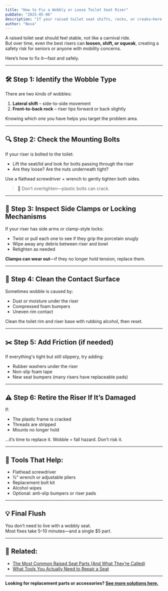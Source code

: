 ```yaml
---
title: "How to Fix a Wobbly or Loose Toilet Seat Riser"
pubDate: "2025-05-06"
description: "If your raised toilet seat shifts, rocks, or creaks—here’s exactly how to tighten it up and stay safe without damaging your toilet."
author: "Nova"
---
```


A raised toilet seat should feel stable, not like a carnival ride.  
But over time, even the best risers can **loosen, shift, or squeak**, creating a safety risk for seniors or anyone with mobility concerns.

Here’s how to fix it—fast and safely.

---

## 🛠 Step 1: Identify the Wobble Type

There are two kinds of wobbles:
1. **Lateral shift** – side-to-side movement  
2. **Front-to-back rock** – riser tips forward or back slightly

Knowing which one you have helps you target the problem area.

---

## 🔍 Step 2: Check the Mounting Bolts

If your riser is bolted to the toilet:
- Lift the seat/lid and look for bolts passing through the riser  
- Are they loose? Are the nuts underneath tight?

Use a flathead screwdriver + wrench to gently tighten both sides.

> 🧠 Don’t overtighten—plastic bolts can crack.

---

## 🧲 Step 3: Inspect Side Clamps or Locking Mechanisms

If your riser has side arms or clamp-style locks:
- Twist or pull each one to see if they grip the porcelain snugly  
- Wipe away any debris between riser and bowl  
- Retighten as needed

**Clamps can wear out**—if they no longer hold tension, replace them.

---

## 🧼 Step 4: Clean the Contact Surface

Sometimes wobble is caused by:
- Dust or moisture under the riser  
- Compressed foam bumpers  
- Uneven rim contact

Clean the toilet rim and riser base with rubbing alcohol, then reset.

---

## ✂️ Step 5: Add Friction (if needed)

If everything's tight but still slippery, try adding:
- Rubber washers under the riser  
- Non-slip foam tape  
- New seat bumpers (many risers have replaceable pads)

---

## ⚠️ Step 6: Retire the Riser If It’s Damaged

If:
- The plastic frame is cracked  
- Threads are stripped  
- Mounts no longer hold

…it’s time to replace it. Wobble = fall hazard. Don’t risk it.

---

## 🔧 Tools That Help:

- Flathead screwdriver  
- ½" wrench or adjustable pliers  
- Replacement bolt kit  
- Alcohol wipes  
- Optional: anti-slip bumpers or riser pads

---

## 💡 Final Flush

You don’t need to live with a wobbly seat.  
Most fixes take 5–10 minutes—and a single $5 part.

---

## 🔗 Related:
- [The Most Common Raised Seat Parts (And What They’re Called)](/blog/most-common-riser-parts)
- [What Tools You Actually Need to Repair a Seat](/blog/tools-for-seat-repair)

---

**Looking for replacement parts or accessories? [See more solutions here.](https://shrsl.com/4w7pc)**
